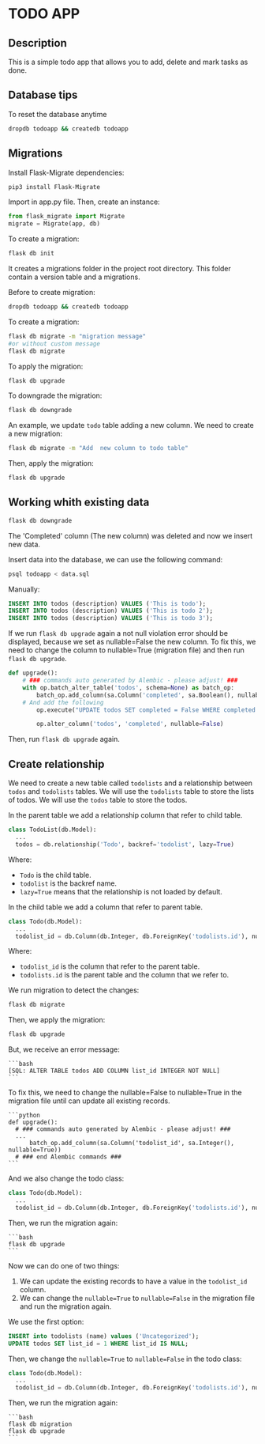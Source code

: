 # TODO APP

## Description
This is a simple todo app that allows you to add, delete and mark tasks as done.


## Database tips
To reset the database anytime

```bash
dropdb todoapp && createdb todoapp
```


## Migrations
Install Flask-Migrate dependencies:

  ```bash
  pip3 install Flask-Migrate
  ```

Import in app.py file.
Then, create an instance:

  ```python
  from flask_migrate import Migrate
  migrate = Migrate(app, db)
  ```

To create a migration:

  ```bash
  flask db init
  ```

It creates a migrations folder in the project root directory. This folder contain a version table and a migrations.

Before to create migration:

  ```bash
  dropdb todoapp && createdb todoapp
  ```

To create a migration:

  ```bash
  flask db migrate -m "migration message"
  #or without custom message
  flask db migrate
  ```


To apply the migration:

  ```bash
  flask db upgrade
  ```

To downgrade the migration:
  
  ```bash
  flask db downgrade
  ```

An example, we update `todo` table adding a new column.
We need to create a new migration:

  ```bash
  flask db migrate -m "Add  new column to todo table"
  ```

Then, apply the migration:

  ```bash
  flask db upgrade
  ```

## Working whith existing data

   ```bash
  flask db downgrade
  ```

The 'Completed' column (The new column) was deleted and now we insert new data.

Insert data into the database, we can use the following command:

  ```bash
  psql todoapp < data.sql
  ```
  Manually:

  ```sql
  INSERT INTO todos (description) VALUES ('This is todo');
  INSERT INTO todos (description) VALUES ('This is todo 2');
  INSERT INTO todos (description) VALUES ('This is todo 3');
```

If we run `flask db upgrade` again a not null violation error should be displayed, because we set as nullable=False the new column.
To fix this, we need to change the column to nullable=True (migration file) and then run `flask db upgrade`.

```python
def upgrade():
    # ### commands auto generated by Alembic - please adjust! ###
    with op.batch_alter_table('todos', schema=None) as batch_op:
        batch_op.add_column(sa.Column('completed', sa.Boolean(), nullable=True))
    # And add the following
        op.execute("UPDATE todos SET completed = False WHERE completed IS NULL")

        op.alter_column('todos', 'completed', nullable=False)
```

Then, run `flask db upgrade` again.

## Create relationship

We need to create a new table called `todolists` and a relationship between `todos` and `todolists` tables.
We will use the `todolists` table to store the lists of todos.
We will use the `todos` table to store the todos.

In the parent table we add a relationship column that refer to child table.
  
  ```python
  class TodoList(db.Model):
    ...
    todos = db.relationship('Todo', backref='todolist', lazy=True)
  ```
  Where:
  - `Todo` is the child table.
  - `todolist` is the backref name.
  - `lazy=True` means that the relationship is not loaded by default.

In the child table we add a column that refer to parent table.

  ```python
  class Todo(db.Model):
    ...
    todolist_id = db.Column(db.Integer, db.ForeignKey('todolists.id'), nullable=False)
  ```
  Where:
  - `todolist_id` is the column that refer to the parent table.
  - `todolists.id` is the parent table and the column that we refer to.

We run migration to detect the changes:

  ```bash
  flask db migrate 
  ```

Then, we apply the migration:

  ```bash
  flask db upgrade
  ```

But, we receive an error message:
  
    ```bash
    [SQL: ALTER TABLE todos ADD COLUMN list_id INTEGER NOT NULL]
    ```

To fix this, we need to change the nullable=False to nullable=True in the migration file until can update all existing records.
  
    ```python
    def upgrade():
      # ### commands auto generated by Alembic - please adjust! ###
      ...
          batch_op.add_column(sa.Column('todolist_id', sa.Integer(), nullable=True))
      # ### end Alembic commands ###
    ```
  And we also change the todo class:
    
  ```python
  class Todo(db.Model):
    ...
    todolist_id = db.Column(db.Integer, db.ForeignKey('todolists.id'), nullable=True)
  ```

  Then, we run the migration again:
  
    ```bash
    flask db upgrade
    ```

Now we can do one of two things:
1. We can update the existing records to have a value in the `todolist_id` column.
2. We can change the `nullable=True` to `nullable=False` in the migration file and run the migration again.


We use the first option:

  ```sql
  INSERT into todolists (name) values ('Uncategorized');
  UPDATE todos SET list_id = 1 WHERE list_id IS NULL;
  ```

Then, we change the `nullable=True` to `nullable=False` in the todo class:


  ```python
  class Todo(db.Model):
    ...
    todolist_id = db.Column(db.Integer, db.ForeignKey('todolists.id'), nullable=False)
  ```

  Then, we run the migration again:
  
    ```bash
    flask db migration
    flask db upgrade
    ```